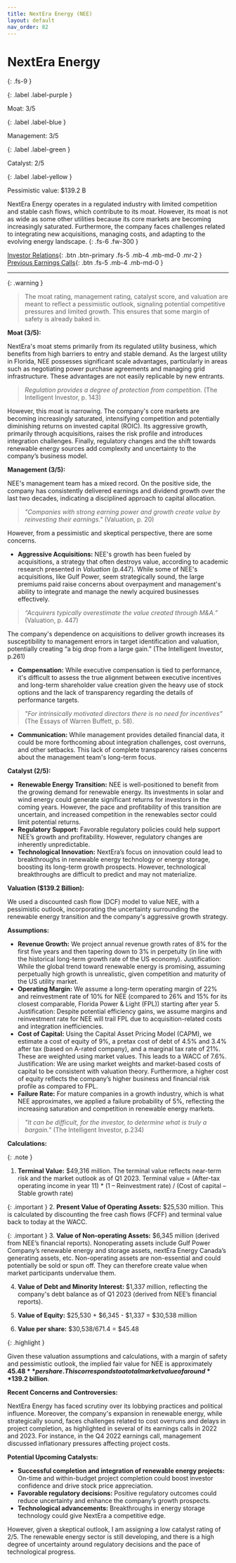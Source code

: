 ```yaml
---
title: NextEra Energy (NEE)
layout: default
nav_order: 82
---
```


# NextEra Energy
{: .fs-9 }

{: .label .label-purple }

Moat: 3/5

{: .label .label-blue }

Management: 3/5

{: .label .label-green }

Catalyst: 2/5

{: .label .label-yellow }

Pessimistic value: $139.2 B

NextEra Energy operates in a regulated industry with limited competition and stable cash flows, which contribute to its moat. However, its moat is not as wide as some other utilities because its core markets are becoming increasingly saturated.  Furthermore, the company faces challenges related to integrating new acquisitions, managing costs, and adapting to the evolving energy landscape.
{: .fs-6 .fw-300 }

[Investor Relations](https://www.google.com/search?q=NEE+investor+relations){: .btn .btn-primary .fs-5 .mb-4 .mb-md-0 .mr-2 }
[Previous Earnings Calls](https://discountingcashflows.com/company/NEE/transcripts/){: .btn .fs-5 .mb-4 .mb-md-0 }

---

{: .warning } 
>The moat rating, management rating, catalyst score, and valuation are meant to reflect a pessimistic outlook, signaling potential competitive pressures and limited growth. This ensures that some margin of safety is already baked in.


**Moat (3/5):**

NextEra's moat stems primarily from its regulated utility business, which benefits from high barriers to entry and stable demand.  As the largest utility in Florida, NEE possesses significant scale advantages, particularly in areas such as negotiating power purchase agreements and managing grid infrastructure. These advantages are not easily replicable by new entrants.

> *Regulation provides a degree of protection from competition.* (The Intelligent Investor, p. 143)

However, this moat is narrowing. The company's core markets are becoming increasingly saturated, intensifying competition and potentially diminishing returns on invested capital (ROIC). Its aggressive growth, primarily through acquisitions, raises the risk profile and introduces integration challenges. Finally, regulatory changes and the shift towards renewable energy sources add complexity and uncertainty to the company’s business model.

**Management (3/5):**

NEE's management team has a mixed record. On the positive side, the company has consistently delivered earnings and dividend growth over the last two decades, indicating a disciplined approach to capital allocation. 

> *"Companies with strong earning power and growth create value by reinvesting their earnings."* (Valuation, p. 20)

However, from a pessimistic and skeptical perspective, there are some concerns.

* **Aggressive Acquisitions:** NEE's growth has been fueled by acquisitions, a strategy that often destroys value, according to academic research presented in *Valuation* (p.447).  While some of NEE's acquisitions, like Gulf Power, seem strategically sound, the large premiums paid raise concerns about overpayment and management's ability to integrate and manage the newly acquired businesses effectively.

> *“Acquirers typically overestimate the value created through M&A.”* (Valuation, p. 447)

The company's dependence on acquisitions to deliver growth increases its susceptibility to management errors in target identification and valuation, potentially creating “a big drop from a large gain.” (The Intelligent Investor, p.261)

* **Compensation:** While executive compensation is tied to performance, it's difficult to assess the true alignment between executive incentives and long-term shareholder value creation given the heavy use of stock options and the lack of transparency regarding the details of performance targets.

> *"For intrinsically motivated directors there is no need for incentives"* (The Essays of Warren Buffett, p. 58).

* **Communication:**  While management provides detailed financial data, it could be more forthcoming about integration challenges, cost overruns, and other setbacks. This lack of complete transparency raises concerns about the management team's long-term focus.


**Catalyst (2/5):**

* **Renewable Energy Transition:** NEE is well-positioned to benefit from the growing demand for renewable energy. Its investments in solar and wind energy could generate significant returns for investors in the coming years. However, the pace and profitability of this transition are uncertain, and increased competition in the renewables sector could limit potential returns.
* **Regulatory Support:**  Favorable regulatory policies could help support NEE’s growth and profitability. However, regulatory changes are inherently unpredictable.
* **Technological Innovation:**  NextEra’s focus on innovation could lead to breakthroughs in renewable energy technology or energy storage, boosting its long-term growth prospects. However, technological breakthroughs are difficult to predict and may not materialize.

**Valuation ($139.2 Billion):**

We used a discounted cash flow (DCF) model to value NEE, with a pessimistic outlook, incorporating the uncertainty surrounding the renewable energy transition and the company's aggressive growth strategy.

**Assumptions:**

* **Revenue Growth:** We project annual revenue growth rates of 8% for the first five years and then tapering down to 3% in perpetuity (in line with the historical long-term growth rate of the US economy). Justification: While the global trend toward renewable energy is promising, assuming perpetually high growth is unrealistic, given competition and maturity of the US utility market. 
* **Operating Margin:** We assume a long-term operating margin of 22% and reinvestment rate of 10% for NEE (compared to 26% and 15% for its closest comparable, Florida Power & Light (FPL)) starting after year 5. Justification:  Despite potential efficiency gains, we assume margins and reinvestment rate for NEE will trail FPL due to acquisition-related costs and integration inefficiencies.
* **Cost of Capital:** Using the Capital Asset Pricing Model (CAPM), we estimate a cost of equity of 9%, a pretax cost of debt of 4.5% and 3.4% after tax (based on A-rated company), and a marginal tax rate of 21%. These are weighted using market values. This leads to a WACC of 7.6%. Justification: We are using market weights and market-based costs of capital to be consistent with valuation theory.  Furthermore, a higher cost of equity reflects the company’s higher business and financial risk profile as compared to FPL.
* **Failure Rate:** For mature companies in a growth industry, which is what NEE approximates, we applied a failure probability of 5%, reflecting the increasing saturation and competition in renewable energy markets.

> *"It can be difficult, for the investor, to determine what is truly a bargain."* (The Intelligent Investor, p.234)


**Calculations:**

{: .note }
1. **Terminal Value:** $49,316 million. The terminal value reflects near-term risk and the market outlook as of Q1 2023.
   Terminal value = (After-tax operating income in year 11) * (1 – Reinvestment rate) / (Cost of capital – Stable growth rate)


{: .important }
2. **Present Value of Operating Assets:** $25,530 million.  This is calculated by discounting the free cash flows (FCFF) and terminal value back to today at the WACC.


{: .important }
3. **Value of Non-operating Assets:** $6,345 million (derived from NEE’s financial reports). Nonoperating assets include Gulf Power Company’s renewable energy and storage assets, nextEra Energy Canada’s generating assets, etc. Non-operating assets are non-essential and could potentially be sold or spun off. They can therefore create value when market participants undervalue them.


4. **Value of Debt and Minority Interest:** $1,337 million, reflecting the company's debt balance as of Q1 2023 (derived from NEE’s financial reports).


5. **Value of Equity:** $25,530 + $6,345 - $1,337 = $30,538 million


6. **Value per share:** $30,538/671.4 = $45.48

{: .highlight }


Given these valuation assumptions and calculations, with a margin of safety and pessimistic outlook, the implied fair value for NEE is approximately **$45.48** per share.  This corresponds to a total market value of around **$139.2 billion**.

**Recent Concerns and Controversies:**

NextEra Energy has faced scrutiny over its lobbying practices and political influence. Moreover, the company's expansion in renewable energy, while strategically sound, faces challenges related to cost overruns and delays in project completion, as highlighted in several of its earnings calls in 2022 and 2023. For instance, in the Q4 2022 earnings call, management discussed inflationary pressures affecting project costs. 

**Potential Upcoming Catalysts:**

* **Successful completion and integration of renewable energy projects:**  On-time and within-budget project completion could boost investor confidence and drive stock price appreciation.
* **Favorable regulatory decisions:** Positive regulatory outcomes could reduce uncertainty and enhance the company’s growth prospects.
* **Technological advancements:**  Breakthroughs in energy storage technology could give NextEra a competitive edge.

However, given a skeptical outlook, I am assigning a low catalyst rating of 2/5. The renewable energy sector is still developing, and there is a high degree of uncertainty around regulatory decisions and the pace of technological progress.  


